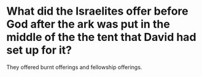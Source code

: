 # What did the Israelites offer before God after the ark was put in the middle of the the tent that David had set up for it?

They offered burnt offerings and fellowship offerings.
